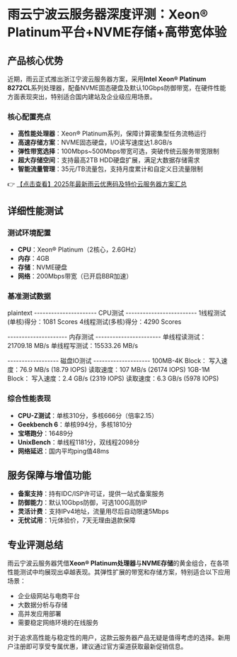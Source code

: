 # 雨云宁波云服务器深度评测：Xeon® Platinum平台+NVME存储+高带宽体验

## 产品核心优势

近期，雨云正式推出浙江宁波云服务器方案，采用**Intel Xeon® Platinum 8272CL**系列处理器，配备NVME固态硬盘及默认10Gbps防御带宽，在硬件性能方面表现突出，特别适合国内建站及企业级应用场景。

### 核心配置亮点
- **高性能处理器**：Xeon® Platinum系列，保障计算密集型任务流畅运行
- **高速存储方案**：NVME固态硬盘，I/O读写速度达1.8GB/s
- **弹性带宽选择**：100Mbps~500Mbps带宽可选，突破传统云服务带宽限制
- **超大存储空间**：支持最高2TB HDD硬盘扩展，满足大数据存储需求
- **智能流量管理**：35元/TB流量包，支持月度累计和自定义日流量限制

👉 [【点击查看】2025年最新雨云优惠码及特价云服务器方案汇总](https://bit.ly/RainYun)

## 详细性能测试

### 测试环境配置
- **CPU**：Xeon® Platinum（2核心，2.6GHz）
- **内存**：4GB
- **存储**：NVME硬盘
- **网络**：200Mbps带宽（已开启BBR加速）

### 基准测试数据
plaintext
---------------------- CPU测试 -------------------------
1线程测试(单核)得分：1081 Scores
4线程测试(多核)得分：4290 Scores

--------------------- 内存测试 -----------------------
单线程读测试：21709.18 MB/s
单线程写测试：15533.26 MB/s

------------------ 磁盘IO测试 --------------------
100MB-4K Block：
  写入速度：76.9 MB/s (18.79 IOPS)
  读取速度：107 MB/s (26174 IOPS)
1GB-1M Block：
  写入速度：2.4 GB/s (2319 IOPS)
  读取速度：6.3 GB/s (5978 IOPS)

### 综合性能表现
- **CPU-Z测试**：单核310分，多核666分（倍率2.15）
- **Geekbench 6**：单核994分，多核1810分
- **宝塔跑分**：16489分
- **UnixBench**：单线程1181分，双线程2098分
- **网络延迟**：国内平均ping值48ms

## 服务保障与增值功能
- **备案支持**：持有IDC/ISP许可证，提供一站式备案服务
- **防御能力**：默认10Gbps防御，可选100G高防IP
- **灵活计费**：支持IPv4地址，流量用尽后自动限速5Mbps
- **无忧试用**：1元体验价，7天无理由退款保障

## 专业评测总结

雨云宁波云服务器凭借**Xeon® Platinum处理器**与**NVME存储**的黄金组合，在各项性能测试中均展现出卓越表现。其弹性扩展的带宽和存储方案，特别适合以下应用场景：
- 企业级网站与电商平台
- 大数据分析与存储
- 高并发应用部署
- 需要稳定网络环境的在线服务

对于追求高性能与稳定性的用户，这款云服务器产品无疑是值得考虑的选择。新用户注册即可享受专属优惠，建议通过官方渠道获取最新促销信息。